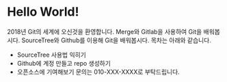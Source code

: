 ﻿# Hello World!
2018년 Git의 세계에 오신것을 환영합니다.
	Merge와 Gitlab을 사용하여 Git을 배워봅시다. 
SourceTree와 Github를 이용해 Git을 배워봅시다.
목차는 아래와 같습니다.
- SourceTree 사용법 익히기
- Github에 계정 만들고 repo 생성하기
- 오픈소스에 기여해보기 
 문의는 010-XXX-XXXX로 부탁드립니다.